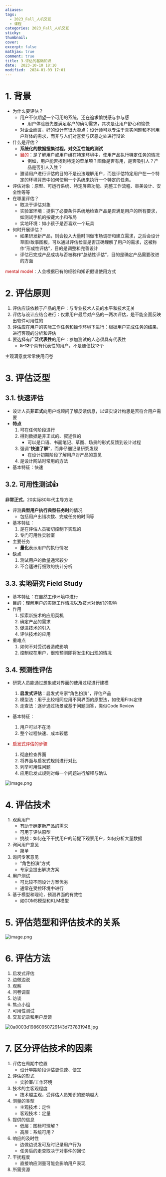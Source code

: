 ```yaml
---
aliases: 
tags:
  - 2023_Fall_人机交互
  - 课程
categories: 2023_Fall_人机交互
sticky: 
thumbnail: 
cover: 
excerpt: false
mathjax: true
comment: true
title: 3-评估的基础知识
date:  2023-10-10 18:10
modified:  2024-01-03 17:01
---
```


# 1. 背景

- 为什么要评估？
	- 用户不仅期望一个可用的系统，还在追求愉悦感与参与感 
		- 用户体验首先要满足客户的确切需求，其次是让用户舒心和愉快 
	- 对企业而言，好的设计有很大卖点；设计师可以专注于真实问题和不同用户群体的需求，而非与人们对喜爱与厌恶之处进行辩论
- 什么是评估？
	- **系统化的数据搜集过程，对交互性能的测试**
	- <font color="#c00000">目的</font>：是了解用户或用户组在特定环境中，使用产品执行特定任务的情况
		- 例如，用户能否找到特定的菜单项？图像是否有用，是否吸引人？产品是否引人入胜？
	- 邀请用户进行评估的目的不是设法理解用户，而是评估特定用户在一个特定的环境背景中如何使用一个系统来执行一个特定的任务。
- 评估对象：原型、可运行系统、特定屏幕功能、完整工作流程、审美设计、安全性等等
- 在哪里评估？
	- 取决于评估对象
	- 实验室环境：提供了必要条件系统地检查产品是否满足用户的所有要求，如测试手机的按键大小和布局
	- 实地环境：如小孩子是否喜欢一个玩具
- 何时开展评估？
	- 如果研发新产品，则会投入大量时间做市场调研和建立需求，之后会设计草图/故事图板，可以通过评估检查是否正确理解了用户的需求，这被称作“形成性评估”，目的是调整和完善设计
	- 评估已完成产品成功与否被称作“总结性评估”，目的是确定产品需要改进的方面

<font color="#c00000">mental model</font>：人会根据已有的经验和知识假设使用方式

# 2. 评估原则

1. 评估应该依赖于产品的用户：与专业技术人员的水平和技术无关
2. 评估与设计应结合进行：仅靠用户最后对产品的一两次评估，是不能全面反映出软件可用性的
3. 评估应在用户的实际工作任务和操作环境下进行：根据用户完成任务的结果，进行客观的分析和评估
4. 要选择有**广泛代表性**的用户：参加测试的人必须具有代表性
	- **5-12**个具有代表性的用户，不是随便找12个

主观满意度常常使用问卷

# 3. 评估泛型

## 3.1. 快速评估

- 设计人员**非正式**向用户或顾问了解反馈信息，以证实设计构思是否符合用户需要
- **特点**
	1. 可在任何阶段进行
	2. 得到数据是非正式的、叙述性的
		- 可以是口语、书面笔记、草图、场景的形式反馈到设计过程
	3. 强调“**快速了解**”，而非仔细记录研究发现
		- 在设计初期阶段了解用户对产品的意见
	4. 是设计网站时常用的方法
- 基本特征：快速

## 3.2. 可用性测试👍

**非常正式**，20实际80年代主导方法

- 评测**典型用户执行典型任务时**的情况
	- 包括用户出错次数、完成任务的时间等
- 基本特征：
	1. 是在评估人员密切控制下实现的
	2. 专门可用性实验室
- 主要任务
	- **量化**表示用户的执行情况
- 缺点
	1. 测试用户的数量通常较少
	2. 不合适进行细致的统计分析

## 3.3. 实地研究 Field Study

- 基本特征：在自然工作环境中进行
- 目的：理解用户的实际工作情况以及技术对他们的影响
- 作用
	1. 探索新技术的应用契机
	2. 确定产品的需求
	3. 促进技术的引入
	4. 评估技术的应用
- 重难点
	1. 如何不对受试者造成影响
	2. 控制权在用户，很难预测即将发生和出现的情况

## 3.4. 预测性评估

- 研究人员能通过想象或对界面的使用过程进行建模
	1. **启发式评估**：启发式专家“角色扮演”，评估产品
	2. 模型法：用于比较相同应用不同界面的原型法，如使用Fitts定律
	3. 走查法：逐步通过场景或基于问题回答，类似Code Review
- 基本特征：
	1. 用户可以不在场
	2. 整个过程快速、成本较低

- <font color="#c00000">启发式评估的步骤</font>
	1. 彻底检查界⾯
	2. 将界⾯与启发式规则进⾏对⽐
	3. 列举可⽤性问题
	4. 应⽤启发式规则对每⼀个问题进⾏解释与确认  

![image.png](https://chillcharlie-img.oss-cn-hangzhou.aliyuncs.com/image%2F2024%2F01%2F01%2F20-41-57-38c051ab596db0f8f8c5b7339758a243-20240101204157-dca1a7.png)

# 4. 评估技术

1. 观察⽤户
	- 有助于确定新产品的需求
	- 可⽤于评估原型
	- 挑战：如何在不⼲扰⽤户的前提下观察⽤户，如何分析⼤量数据
2. 询问⽤户意⻅
	- 简单
3. 询问专家意⻅
	- “⻆⾊扮演”⽅式
	- 专家会提出解决⽅案
4. 用户测试
	- 可⽐较不同设计⽅案优劣
	- 通常在受控环境中进⾏
5. 基于模型和理论，预测界⾯的有效性
	- 如GOMS模型和KLM模型

# 5. 评估范型和评估技术的关系

![image.png](https://chillcharlie-img.oss-cn-hangzhou.aliyuncs.com/image%2F2024%2F01%2F01%2F20-43-27-2c7e903968bd8a0d86ef339431a6dffd-20240101204327-498e3c.png)

# 6. 评估方法

1. 启发式评估
2. 边做边说
3. 观察
4. 问卷调查
5. 访谈
6. 焦点小组
7. 可用性测试
8. 交互记录和用户反馈

![0a0003d19860950729143d737831948.jpg](https://chillcharlie-img.oss-cn-hangzhou.aliyuncs.com/image%2F2024%2F01%2F03%2F17-18-00-bb5e948b7aec8d976382251b4a899543-0a0003d19860950729143d737831948-c14a88.jpg)

# 7. 区分评估技术的因素

1. 评估在周期中位置
	- 设计早期阶段评估更快速、便宜
2. 评估的形式
	- 实验室/工作环境
3. 技术的主客观程度
	- 技术越主观，受评估人员知识的影响越大
4. 测量的类型
	- 主观技术：定性
	- 客观技术：定量
5. 提供的信息
	- 低层：图标可理解？
	- 高层：系统可用？
6. 响应的及时性
	- 边做边说发可及时记录用户行为
	- 任务后的走查取决于对事件的回忆
7. 干扰程度
	- 直接响应测量可能会影响用户表现
8. 所需资源

